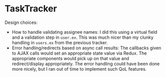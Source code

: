 # TaskTracker

Design choices:
* How to handle validating assignee names: I did this using a virtual field and
  a validation step in `user.ex`. This was much nicer than my clunky handling in
  `users.ex` from the previous tracker.
* Error handling/redirects based on async call results: The callbacks given to
  AJAX calls would set an appropriate state value via Redux. The appropriate
  components would pick up on that value and redirect/display appropriately. The
  error handling could have been done more nicely, but I ran out of time to
  implement such QoL features.
